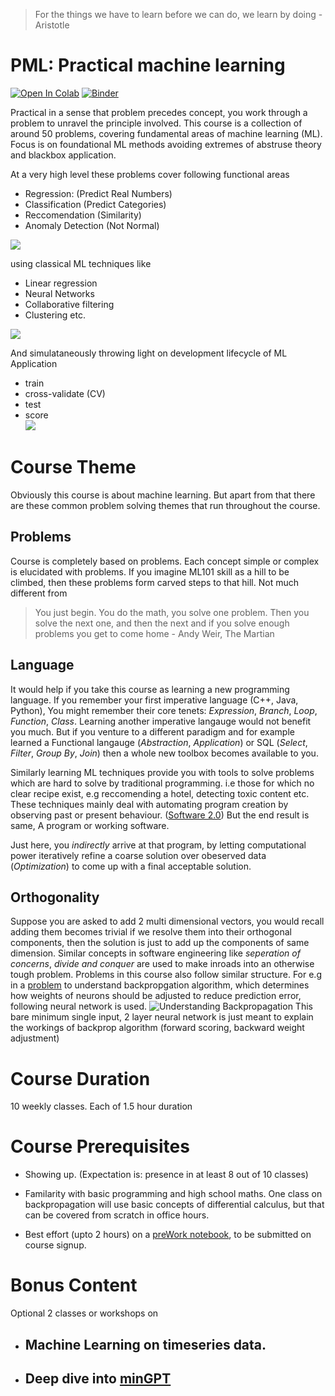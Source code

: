 
> For the things we have to learn before we can do, we learn by doing - Aristotle

# PML: Practical machine learning

[![Open In Colab](https://colab.research.google.com/assets/colab-badge.svg)](https://colab.research.google.com/github/laura-hernando/pml/blob/master)
[![Binder](https://mybinder.org/badge_logo.svg)](https://mybinder.org/v2/gh/rawata/pml/master)

Practical in a sense that problem precedes concept, you work through a problem to unravel the principle involved. This course is a collection of around 50 problems, covering fundamental areas of machine learning (ML). Focus is on foundational ML methods avoiding extremes of abstruse theory and blackbox application.

At a very high level these problems cover following functional areas

* Regression: (Predict Real Numbers)
* Classification (Predict Categories)
* Reccomendation (Similarity)
* Anomaly Detection (Not Normal)

![](./img/ml1.png)

using classical ML techniques like

* Linear regression
* Neural Networks
* Collaborative filtering
* Clustering  etc.

![](./img/mltechniques.png)

And simulataneously throwing light on development lifecycle of ML Application

* train
* cross-validate (CV)
* test
* score  
![](./img/mldlc2.png)
# Course Theme

Obviously this course is about machine learning. But apart from that there are these common problem solving themes that run throughout the course. 

## Problems

Course is completely based on problems. Each concept simple or complex is elucidated with problems. If you imagine ML101 skill as a hill to be climbed, then these problems form carved steps to that hill. Not much different from 

> You just begin. You do the math, you solve one problem. Then you solve the next one, and then the next and if you solve enough problems you get to come home - Andy Weir, The Martian

## Language 

It would help if you take this course as learning a new programming language.  If you remember your first imperative language (C++, Java, Python), You might remember their core tenets: *Expression*, *Branch*, *Loop*, *Function*, *Class*. Learning another imperative langauge would not benefit you much. But if you venture to a different paradigm and for example learned a Functional langauge (*Abstraction*, *Application*) or SQL (*Select*, *Filter*, *Group By*, *Join*) then a whole new toolbox becomes available to you. 

Similarly learning ML techniques provide you with tools to solve problems which are hard to solve by traditional programming. i.e those for which no clear recipe exist, e.g reccomending a hotel, detecting toxic content etc.  These techniques mainly deal with automating program creation by observing past or present behaviour. ([Software 2.0](https://medium.com/@karpathy/software-2-0-a64152b37c35)) But the end result is same, A program or working software. 

Just here, you *_indirectly_* arrive at that program, by letting computational power iteratively refine a coarse solution over obeserved data (_*Optimization*_) to come up with a final acceptable solution. 

## Orthogonality 
Suppose you are asked to add 2 multi dimensional vectors, you would recall adding them becomes trivial if we resolve them into their orthogonal components, then the solution is just to add up the components of same dimension. Similar concepts in software engineering like *seperation of concerns*, *divide and conquer* are used to make inroads into an otherwise tough problem. Problems in this course also follow similar structure. For e.g in a [problem](https://github.com/rawata/pml/blob/master/course/Chapter_3_Neural_Network_Workbook.pdf) to understand backpropgation algorithm, which determines how weights of neurons should be adjusted to reduce prediction error, following neural network is used.
![Understanding Backpropagation](./img/backprop_nn.png) 
This bare minimum single input, 2 layer neural network is just meant to explain the workings of backprop algorithm (forward scoring, backward weight adjustment)

# Course Duration

10 weekly classes. Each of 1.5 hour duration

# Course Prerequisites

* Showing up. (Expectation is: presence in at least 8 out of 10 classes)

* Familarity with basic programming and high school maths. One class on backpropagation will use basic concepts of differential calculus, but that can be covered from scratch in office hours.

* Best effort (upto 2 hours) on a [preWork notebook](https://github.com/rawata/pml/blob/master/assessment/PreWork.ipynb), to be submitted on course signup.

# Bonus Content

Optional 2 classes or workshops on

* ## Machine Learning on timeseries data.
* ## Deep dive into [minGPT](https://github.com/karpathy/minGPT)



